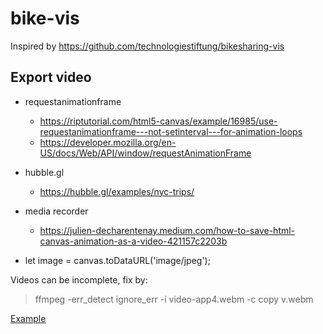 # bike-vis

Inspired by https://github.com/technologiestiftung/bikesharing-vis


## Export video

 * requestanimationframe
   * https://riptutorial.com/html5-canvas/example/16985/use-requestanimationframe---not-setinterval---for-animation-loops
   * https://developer.mozilla.org/en-US/docs/Web/API/window/requestAnimationFrame
   

 * hubble.gl
   * https://hubble.gl/examples/nyc-trips/

 * media recorder
   * https://julien-decharentenay.medium.com/how-to-save-html-canvas-animation-as-a-video-421157c2203b

 * let image = canvas.toDataURL('image/jpeg');

 
Videos can be incomplete, fix by:

> ffmpeg -err_detect ignore_err -i video-app4.webm -c copy v.webm

[Example](https://cloud.ok-lab-karlsruhe.de/index.php/s/GYQ7ST8Fo43Gaor)


